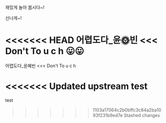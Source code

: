 재밌게 놀아 봅시다~!

신나게~!


<<<<<<< HEAD
어렵도다_윤🌞빈 <<< Don't To u c h
😛😛
=======
어렵도다_윤혜빈 <<< Don't To u c h

<<<<<<< Updated upstream
test
=======
test
>>>>>>> 1103a17064c2b0bffc3c84a2ba1093f231b9ed7e
>>>>>>> Stashed changes
